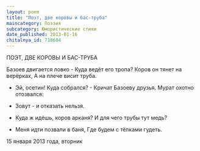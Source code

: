```yaml
---
layout: poem
title: "Поэт, две коровы и бас-труба"
maincategory: Поэзия
subcategory: Юмористические стихи
date_published: 2013-01-16
chitalnya_id: 718684
---
```




ПОЭТ, ДВЕ КОРОВЫ И БАС-ТРУБА

Базоев двигается ловко -
Куда ведёт его тропа?
Коров он тянет на верёрках,
А на плече висит труба.

- Эй, осетин! Куда собрался? -
Кричат Базоеву друзья.
Мурат охотно отозвался:
- Зовут - и отказать нельзя.

- Куда ж идёшь, коров арканя?
И для чего трубы тут медь?
- Меня идти позвали в баня,
Где будем с тёлками гудеть.

15 января 2013 года, вторник






